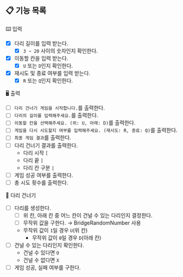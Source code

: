 ## 📋 기능 목록

⌨️ 입력

- [x] 다리 길이를 입력 받는다.
    - [x] `3 ~ 20` 사이의 숫자인지 확인한다.
- [x] 이동할 칸을 입력 받는다.
    - [x] `U` 또는 `D`인지 확인한다.
- [x] 재시도 및 종료 여부를 입력 받는다.
    - [x] `R` 또는 `Q`인지 확인한다.

🖥 출력

- [ ] `다리 건너기 게임을 시작합니다.`를 출력한다.
- [ ] `다리의 길이를 입력해주세요.`를 출력한다.
- [ ] `이동할 칸을 선택해주세요. (위: U, 아래: D)`를 출력한다.
- [ ] `게임을 다시 시도할지 여부를 입력해주세요. (재시도: R, 종료: Q)`를 출력한다.
- [ ] `최종 게임 결과`를 출력한다.
- [ ] 다리 건너기 결과를 출력한다.
    - 다리 시작 `[`
    - 다리 끝 `]`
    - 다리 칸 구분 ` | `
- [ ] 게임 성공 여부를 출력한다.
- [ ] 총 시도 횟수를 출력한다.

🚧 다리 건너기

- [ ] 다리를 생성한다.
    - [ ] 위 칸, 아래 칸 중 어느 칸이 건널 수 있는 다리인지 결정한다.
    - [ ] 무작위 값을 구한다. → BridgeRandomNumber 사용
    - 무작위 값이 `1`일 경우 `U`(위 칸)
        - 무작위 값이 `0`일 경우 `D`(아래 칸)
- [ ] 건널 수 있는 다리인지 확인한다.
    - 건널 수 있다면 `O`
    - 건널 수 없다면 `X`
- [ ] 게임 성공, 실패 여부를 구한다.